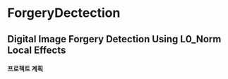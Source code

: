 # ForgeryDectection

## Digital Image Forgery Detection Using L0_Norm Local Effects
 
#### 프로젝트 계획

